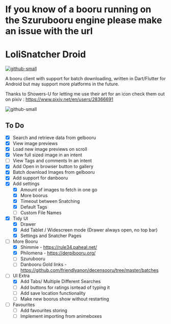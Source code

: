 # If you know of a booru running on the Szurubooru engine please make an issue with the url


# LoliSnatcher Droid
[![github-small](https://www.gnu.org/graphics/gplv3-with-text-136x68.png)](https://www.gnu.org/licenses/gpl-3.0)

A booru client with support for batch downloading, written in Dart/Flutter for Android but may support more platforms in the future.

Thanks to Showers-U for letting me use their art for an icon check them out on pixiv : https://www.pixiv.net/en/users/28366691

![github-small](https://github.com/NO-ob/LoliSnatcher_Droid/blob/b6ed6795951895c7ec8ddae68697f6dd50653c02/demo.gif)


## To Do
- [x] Search and retrieve data from gelbooru
- [x] View image previews
- [x] Load new image previews on scroll
- [x] View full sized image in an intent
- [ ] View Tags and comments In an intent
- [x] Add Open in browser button to gallery
- [x] Batch download Images from gelbooru
- [x] Add support for danbooru
- [x] Add settings
    - [x] Amount of images to fetch in one go
    - [x] More boorus
    - [x] Timeout between Snatching
    - [x] Default Tags
    - [ ] Custom File Names
- [x] Tidy UI
    - [x] Drawer
    - [x] Add Tablet / Widescreen mode (Drawer always open, no top bar)
    - [x] Settings and Snatcher Pages
- [ ] More Booru
    - [x] Shimmie - https://rule34.paheal.net/
    - [x] Philomena - https://derpibooru.org/
    - [ ] Szurubooru
    - [ ] Danbooru Gold links - https://github.com/friendlyanon/decensooru/tree/master/batches
- [ ] UI Extra
    - [x] Add Tabs/ Multiple Different Searches
    - [ ] Add buttons for ratings isntead of typing it
    - [ ] Add save location functionality
    - [ ] Make new boorus show without restarting
- [ ] Favourites
    - [ ] Add favourites storing
    - [ ] Implement importing from animeboxes
